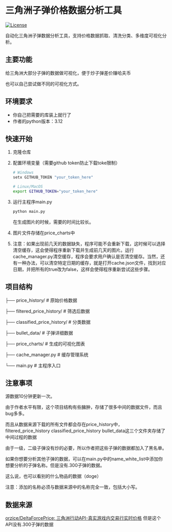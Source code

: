 # 三角洲子弹价格数据分析工具

[![License](https://img.shields.io/badge/License-MIT-green)](https://opensource.org/licenses/MIT)

自动化三角洲子弹数据分析工具，支持价格数据抓取、清洗分类、多维度可视化分析。

## 主要功能

给三角洲大部分子弹的数据做可视化，便于炒子弹差价赚哈夫币

也可以自己尝试做不同的可视化方式。

## 环境要求

- 你自己把需要的库装上就行了
- 作者的python版本：3.12

## 快速开始

1. 克隆仓库
2. 配置环境变量（需要github token防止下载toke限制）

   ```bash
   # Windows
   setx GITHUB_TOKEN "your_token_here"

   # Linux/MacOS
   export GITHUB_TOKEN="your_token_here"
   ```
   
3. 运行主程序main.py

   ```bash
   python main.py
   ```
   在生成图片的时候，需要的时间比较长。
   
4. 图片文件存储在price_charts中
5. 注意：如果出现前几天的数据缺失，程序可能不会重新下载，这时候可以选择清空缓存，这会使得程序重新下载并生成前几天的图片。运行cache_manager.py清空缓存，程序会要求用户确认是否清空缓存。当然，还有一种办法，可以清空特定日期的缓存，就是打开cache.json文件，找到对应日期，并把所有的true改为false，这样会使得程序重新尝试这些步骤。


## 项目结构

├── price_history/          # 原始价格数据

├── filtered_price_history/ # 筛选后数据

├── classified_price_history/ # 分类数据

├── bullet_data/            # 子弹详细数据

├── price_charts/           # 生成的可视化图表

├── cache_manager.py        # 缓存管理系统

└── main.py                 # 主程序入口

## 注意事项

源数据10分钟更新一次。

由于作者水平有限，这个项目结构有些臃肿，存储了很多中间的数据文件，而且bug多多。

而且从数据来源下载的所有文件都会存在price_history中，filtered_price_history classified_price_history bullet_data这三个文件夹存储了中间过程的数据

由于一级，二级子弹没有炒的必要，所以作者把这些子弹的数据都加入了黑名单。

如果你想要分析其他子弹的数据，可以在main.py中的name_white_list中添加你想要分析的子弹名称。但是没有.300子弹的数据。

这么说，也可以看别的什么物品的数据（doge）

注意：添加的名称必须与数据来源中的名称完全一致，包括大小写。

## 数据来源

[orzice/DeltaForcePrice: 三角洲行动API-真实游戏内交易行实时价格](https://github.com/orzice/DeltaForcePrice) 但是这个API没有.300子弹的数据
